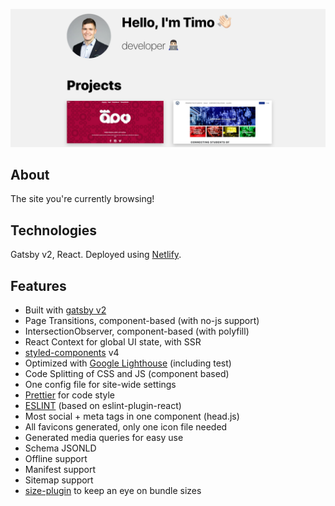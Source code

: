 ![timoriski.fi](images/mysite.png)

## About 
The site you're currently browsing!

## Technologies
Gatsby v2, React. Deployed using [Netlify](https://www.netlify.com/).

## Features
- Built with [gatsby v2](https://www.gatsbyjs.org/)
- Page Transitions, component-based (with no-js support)
- IntersectionObserver, component-based (with polyfill)
- React Context for global UI state, with SSR
- [styled-components](https://www.styled-components.com/) v4
- Optimized with [Google Lighthouse](https://developers.google.com/web/tools/lighthouse/) (including test)
- Code Splitting of CSS and JS (component based)
- One config file for site-wide settings
- [Prettier](https://prettier.io/) for code style
- [ESLINT](https://eslint.org/) (based on eslint-plugin-react)
- Most social + meta tags in one component (head.js)
- All favicons generated, only one icon file needed
- Generated media queries for easy use
- Schema JSONLD
- Offline support
- Manifest support
- Sitemap support
- [size-plugin](https://github.com/GoogleChromeLabs/size-plugin) to keep an eye on bundle sizes
